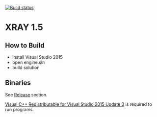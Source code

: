 [![Build status](https://ci.appveyor.com/api/projects/status/au84qs0smablpyh5?svg=true)](https://ci.appveyor.com/project/abramcumner/xray15)

XRAY 1.5
========

How to Build
------------

- install Visual Studio 2015
- open engine.sln
- build solution

Binaries
--------

See [Release](https://github.com/abramcumner/xray15/releases) section.

[Visual C++ Redistributable for Visual Studio 2015 Update 3](https://www.microsoft.com/ru-ru/download/details.aspx?id=53587) is required to run programs.

